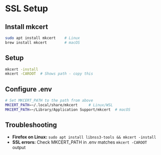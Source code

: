 # SSL Setup

## Install mkcert
```bash
sudo apt install mkcert    # Linux
brew install mkcert        # macOS
```

## Setup
```bash
mkcert -install
mkcert -CAROOT  # Shows path - copy this
```

## Configure .env
```bash
# Set MKCERT_PATH to the path from above
MKCERT_PATH=~/.local/share/mkcert     # Linux/WSL
MKCERT_PATH=~/Library/Application Support/mkcert  # macOS
```

## Troubleshooting
- **Firefox on Linux:** `sudo apt install libnss3-tools && mkcert -install`
- **SSL errors:** Check MKCERT_PATH in .env matches `mkcert -CAROOT` output
